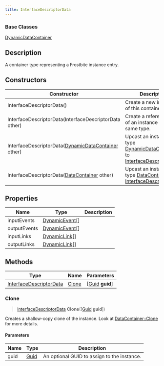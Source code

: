 ```yaml
---
title: InterfaceDescriptorData
---
```

### Base Classes

[DynamicDataContainer](DynamicDataContainer)

## Description

A container type representing a Frostbite instance entry.

## Constructors

| Constructor                                                                        | Description                                                                                                                           |
| ---------------------------------------------------------------------------------- | ------------------------------------------------------------------------------------------------------------------------------------- |
| InterfaceDescriptorData()                                                          | Create a new instance of this container type.                                                                                         |
| InterfaceDescriptorData(InterfaceDescriptorData other)                             | Create a reference copy of an instance of the same type.                                                                              |
| InterfaceDescriptorData([DynamicDataContainer](DynamicDataContainer) other)        | Upcast an instance of type [DynamicDataContainer](DynamicDataContainer) to [InterfaceDescriptorData](InterfaceDescriptorData).        |
| InterfaceDescriptorData([DataContainer](/vext/ref/shared/class/datacontainer) other) | Upcast an instance of type [DataContainer](/vext/ref/shared/class/datacontainer) to [InterfaceDescriptorData](InterfaceDescriptorData). |

## Properties

| Name         | Type                             | Description |
| ------------ | -------------------------------- | ----------- |
| inputEvents  | [DynamicEvent](DynamicEvent)\[\] |             |
| outputEvents | [DynamicEvent](DynamicEvent)\[\] |             |
| inputLinks   | [DynamicLink](DynamicLink)\[\]   |             |
| outputLinks  | [DynamicLink](DynamicLink)\[\]   |             |

## Methods

| Type                                               | Name            | Parameters                                     |
| -------------------------------------------------- | --------------- | ---------------------------------------------- |
| [InterfaceDescriptorData](InterfaceDescriptorData) | [Clone](#clone) | \[[Guid](/vext/ref/shared/class/guid) **guid**\] |

### Clone

> [InterfaceDescriptorData](InterfaceDescriptorData) **Clone**(\[[Guid](/vext/ref/shared/class/guid) **guid**\])

Creates a shallow-copy clone of the instance. Look at [DataContainer::Clone](/vext/ref/shared/class/datacontainer#clone) for more details.

#### Parameters

| Name | Type         | Description                                 |
| ---- | ------------ | ------------------------------------------- |
| guid | [Guid](Guid) | An optional GUID to assign to the instance. |
